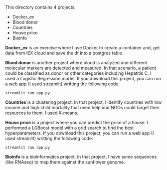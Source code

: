 This directory contains 4 projects:

- Docker_ex
- Blood donor
- Countries
- House price
- Bioinfo


**Docker_ex** is an exercise where I use Docker to create a container and, get data from IEX cloud and save the df into a postgres table.

**Blood donor** is another project where blood is analyzed and different molecular markers are detected and measured. In that scenario, a patient could be classified as donor or other categories including Hepatitis C. I used a Logistic Regression model.
If you download this project, you can run a web app (I used streamlit) writting the following code:

```streamlit run app.py```

**Countries** is a clustering project. In that project, I identify countries with low income and high child mortality that need help and NGOs could target their resources to them. I used K-means.

**House price** is a project where you can predict the price of a house. I performed a LGBoost model with a grid search to find the best hyperparameters.
If you download this project, you can run a web app (I used streamlit) writting the following code:

```streamlit run app.py```

**Bioinfo** is a bioinformatics project. In that project, I have some sequences (like RNAseq) to map them against the sunflower genome.